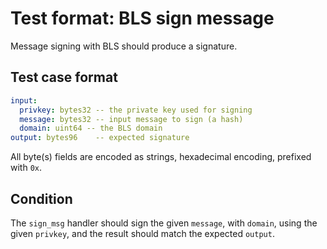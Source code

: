 # Test format: BLS sign message

Message signing with BLS should produce a signature. 

## Test case format

```yaml
input:
  privkey: bytes32 -- the private key used for signing
  message: bytes32 -- input message to sign (a hash)
  domain: uint64 -- the BLS domain
output: bytes96    -- expected signature
```

All byte(s) fields are encoded as strings, hexadecimal encoding, prefixed with `0x`.


## Condition

The `sign_msg` handler should sign the given `message`, with `domain`, using the given `privkey`, and the result should match the expected `output`.
